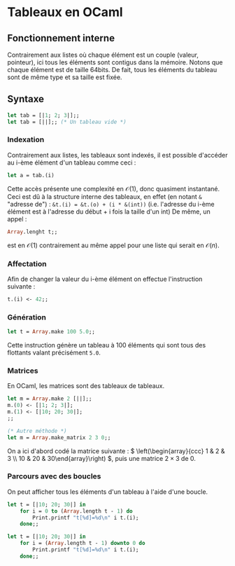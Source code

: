 # Tableaux en OCaml

## Fonctionnement interne
Contrairement aux listes où chaque élément est un couple (valeur, pointeur), ici tous les éléments sont contigus dans la mémoire. Notons que chaque élément est de taille 64bits. De fait, tous les éléments du tableau sont de même type et sa taille est fixée.
## Syntaxe
```ocaml
let tab = [|1; 2; 3|];;
let tab = [||];; (* Un tableau vide *)
```
### Indexation 
Contrairement aux listes, les tableaux sont indexés, il est possible d'accéder au i-ème élément d'un tableau comme ceci :
```ocaml 
let a = tab.(i)
```
Cette accès présente une complexité en $\mathscr O(1)$, donc quasiment instantané.
Ceci est dû à la structure interne des tableaux, en effet (en notant `&` "adresse de") :
`&t.(i) = &t.(o) + (i * &(int))` (i.e. l'adresse du i-ème élément est à l'adresse du début + i fois la taille d'un int)
De même, un appel :
```ocaml
Array.lenght t;;
```
est en $\mathscr O(1)$ contrairement au même appel pour une liste qui serait en $\mathscr O(n)$.
### Affectation
Afin de changer la valeur du i-ème élément on effectue l'instruction suivante :
```ocaml
t.(i) <- 42;;
```
### Génération
```ocaml
let t = Array.make 100 5.0;;
```
Cette instruction génère un tableau à 100 éléments qui sont tous des flottants valant précisément `5.0`.
### Matrices
En OCaml, les matrices sont des tableaux de tableaux.
```ocaml
let m = Array.make 2 [||];;
m.(0) <- [|1; 2; 3|];
m.(1) <- [|10; 20; 30|];
;;

(* Autre méthode *)
let m = Array.make_matrix 2 3 0;;
```
On a ici d'abord codé la matrice suivante : $` \left(\begin{array}{ccc} 1 & 2 & 3 \\ 10 & 20 & 30\end{array}\right) `$, puis une matrice $` 2\times 3 `$ de $` 0 `$. 

### Parcours avec des boucles
On peut afficher tous les éléments d'un tableau à l'aide d'une boucle.
```ocaml
let t = [|10; 20; 30|] in 
	for i = 0 to (Array.length t - 1) do
		Print.printf "t[%d]=%d\n" i t.(i);
	done;; 
```

```ocaml
let t = [|10; 20; 30|] in 
	for i = (Array.length t - 1) downto 0 do
		Print.printf "t[%d]=%d\n" i t.(i);
	done;; 
```
